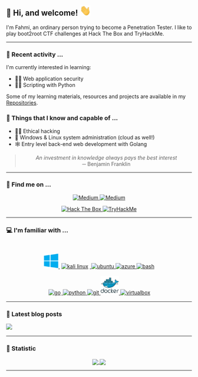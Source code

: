 ## 💬 Hi, and welcome! <img src="https://raw.githubusercontent.com/ABSphreak/ABSphreak/master/gifs/Hi.gif" width="30px">

I'm Fahmi, an ordinary person trying to become a Penetration Tester. I like to play boot2root CTF challenges at Hack The Box and TryHackMe.

---
### 🌱 Recent activity ... 

I'm currently interested in learning:
- 🐱‍💻 Web application security 
- 👨‍💻 Scripting with Python 

Some of my learning materials, resources and projects are available in my [Repositories](https://github.com/fahmifj?tab=repositories).  
### 🔭 Things that I know and capable of ...

- 🐱‍💻 Ethical hacking
- 🐧 Windows & Linux system administration (cloud as well!)
- 🕸 Entry level back-end web development with Golang

<div align="center">

> *An investment in knowledge always pays the best interest*  
> ─ Benjamin Franklin  

</div>

---
### 📍 Find me on ...

<p align="center">
  <a href = "https://medium.com/@fahmifj" target="_blank"> 
    <img height="40" src="https://img.shields.io/badge/-Medium-000000.svg?&style=for-the-badge&logo=Medium&logoColor=white" alt="Medium" />
  </a>
    <a href = "https://discord.com/users/305634994938707969" target="_blank"> 
    <img height="40" src="https://img.shields.io/badge/-Discord-000000.svg?&style=for-the-badge&logo=Discord&logoColor=white" alt="Medium" />
  </a>
</p>
<p align="center"> 
  <a href="https://app.hackthebox.eu/profile/265868" target="_blank">
    <img src="http://www.hackthebox.eu/badge/image/265868" alt="Hack The Box">
  </a> 
  <a href="https://tryhackme.com/p/iamf" target="_blank">
    <img src="https://i.imgur.com/6oR8CVH.png" alt="TryHackMe" height="52" width="220">
  </a> 
</p>

---
### 💻 I'm familiar with ...
<br>
<p align="center">   
  <a href="https://www.microsoft.com/en-us/windows" target="_blank"> 
    <img src="https://raw.githubusercontent.com/devicons/devicon/master/icons/windows8/windows8-original.svg" alt="windows" height="40"> 
  </a> 
  
  <a href="https://www.kali.org/" target="_blank"> 
    <img src="https://upload.wikimedia.org/wikipedia/commons/4/4b/Kali_Linux_2.0_wordmark.svg" alt="kali linux" height="45" style="margin:4px" > 
  </a> 

  <a href="https://ubuntu.com/" target="_blank"> 
    <img src="https://www.vectorlogo.zone/logos/ubuntu/ubuntu-icon.svg" alt="ubuntu" height="50"> 
  </a> 

  <a href="https://azure.microsoft.com/en-in/" target="_blank"> 
    <img src="https://www.vectorlogo.zone/logos/microsoft_azure/microsoft_azure-icon.svg" height="50" alt="azure" /> 
  </a> 
  
  <a href="https://www.gnu.org/software/bash/" target="_blank"> 
    <img src="https://www.vectorlogo.zone/logos/gnu_bash/gnu_bash-icon.svg" alt="bash" height="50" /> 
  </a> 
</p>

  <div></div>

<p align="center">   

  <a href="https://golang.org" target="_blank"> 
    <img src="https://www.vectorlogo.zone/logos/golang/golang-official.svg" alt="go" height="50" width="75" style="margin:2px;" > 
  </a> 

  <a href="https://www.python.org" target="_blank"> 
    <img src="https://www.vectorlogo.zone/logos/python/python-icon.svg" alt="python" height="50" width="60"/> 
  </a>
  
  <a href="https://git-scm.com/" target="_blank"> 
    <img src="https://www.vectorlogo.zone/logos/git-scm/git-scm-icon.svg" alt="git" height="50" /> 
  </a> 

  <a href="https://www.docker.com/" target="_blank"> 
    <img src="https://raw.githubusercontent.com/devicons/devicon/master/icons/docker/docker-original-wordmark.svg" alt="docker" width="50" height="50" /> 
  </a> 
  
  <a href="https://www.virtualbox.org/" target="_blank"> 
    <img src="https://www.vectorlogo.zone/logos/virtualbox/virtualbox-icon.svg" alt="virtualbox" height="50"> 
  </a> 
  

</p>

---
### 📝 Latest blog posts

<a href="https://medium.com/@fahmifj">
  <img src="https://github-readme-medium.vercel.app/?username=fahmifj&limit=3" />
</a>

---
### 🔰 Statistic


<p align="center">
  
<a href="">
  <img align="center" src="https://github-readme-stats.vercel.app/api?username=fahmifj&show_icons=true&theme=nord&include_all_commits=true&hide_title=true" />
</a>
  <a href="">
    <img align="center" src="https://github-readme-stats.vercel.app/api/top-langs/?username=fahmifj&theme=nord&hide=makefile,css,c&langs_count=6&layout=compact" />
  </a>
</p>

<hr>

<!--
**fahmi1597/fahmi1597** is a ✨ _special_ ✨ repository because its `README.md` (this file) appears on your GitHub profile.

Here are some ideas to get you started:

- 🔭 I’m currently working on ...
- 🌱 I’m currently learning ...
- 👯 I’m looking to collaborate on ...
- 🤔 I’m looking for help with ...
- 💬 Ask me about ...
- 📫 How to reach me: ...
- 😄 Pronouns: ...
- ⚡ Fun fact: ...

[HackTheBox]: https://app.hackthebox.eu/profile/265868
[TryHackMe]: https://tryhackme.com/p/iamf
[Medium]: https://medium.com/@fahmifj

  <a href="https://www.linux.org/" target="_blank"> 
    <img src="https://raw.githubusercontent.com/devicons/devicon/master/icons/linux/linux-original.svg" alt="linux" class="icon" > 
  </a>  
  <br> 
  <a target="_blank" href="https://github-readme-medium-recent-article.vercel.app/medium/@fahmifj/0">
    <img src="https://github-readme-medium-recent-article.vercel.app/medium/@fahmifj/0" alt="Recent Article 0">
</a>
<br> 
  <a target="_blank" href="https://github-readme-medium-recent-article.vercel.app/medium/@fahmifj/1">
    <img src="https://github-readme-medium-recent-article.vercel.app/medium/@fahmifj/1" alt="Recent Article 1">
  </a>
<br> 
  <a target="_blank" href="https://github-readme-medium-recent-article.vercel.app/medium/@fahmifj/2">
    <img src="https://github-readme-medium-recent-article.vercel.app/medium/@fahmifj/2" alt="Recent Article 2">
  </a> 
  -->